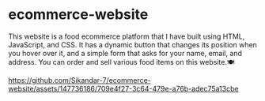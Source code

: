 # ecommerce-website
 
This website is a food ecommerce platform that I have built using HTML, JavaScript, and CSS. It has a dynamic button that changes its position when you hover over it, and a simple form that asks for your name, email, and address. You can order and sell various food items on this website.🍽


https://github.com/Sikandar-7/ecommerce-website/assets/147736186/709e4f27-3c64-479e-a76b-adec75a13cbe


